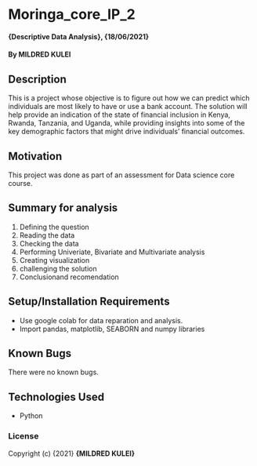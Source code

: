 # Moringa_core_IP_2
#### {Descriptive Data Analysis}, {18/06/2021}
#### By MILDRED KULEI
## Description
This is a project whose objective is to figure out how we can predict which individuals are most likely to have or use a bank account. The solution will help provide an indication of the state of financial inclusion in Kenya, Rwanda, Tanzania, and Uganda, while providing insights into some of the key demographic factors that might drive individuals’ financial outcomes.
## Motivation
This project was done as part of an assessment for Data science core course.
## Summary for analysis
1. Defining the question
2. Reading the data
3. Checking the data
4. Performing Univeriate, Bivariate and Multivariate analysis
5. Creating visualization
6. challenging the solution
7. Conclusionand recomendation
## Setup/Installation Requirements
* Use google colab for data reparation and analysis.
* Import pandas, matplotlib, SEABORN and numpy libraries
## Known Bugs
There were no known bugs.
## Technologies Used
* Python
### License
Copyright (c) {2021} **{MILDRED KULEI}**
